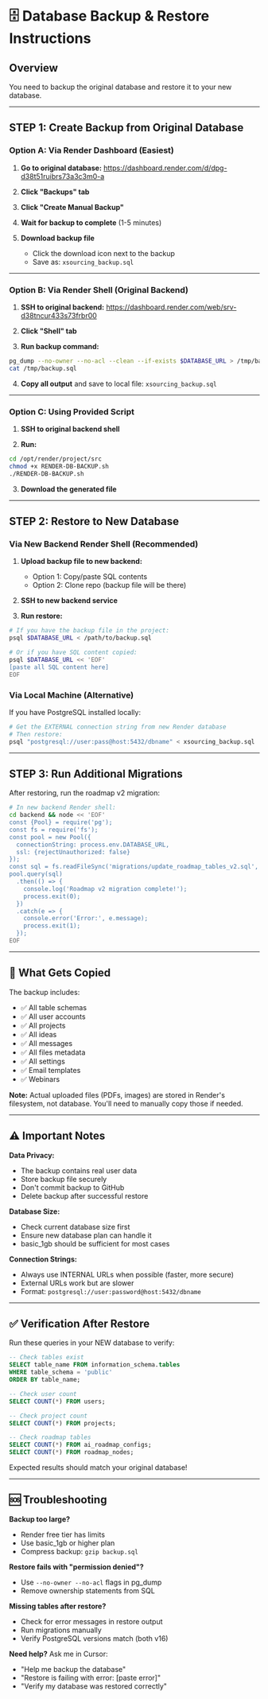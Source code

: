 # 🗄️ Database Backup & Restore Instructions

## Overview

You need to backup the original database and restore it to your new database.

---

## STEP 1: Create Backup from Original Database

### Option A: Via Render Dashboard (Easiest)

1. **Go to original database:**
   https://dashboard.render.com/d/dpg-d38t51ruibrs73a3c3m0-a

2. **Click "Backups" tab**

3. **Click "Create Manual Backup"**

4. **Wait for backup to complete** (1-5 minutes)

5. **Download backup file**
   - Click the download icon next to the backup
   - Save as: `xsourcing_backup.sql`

---

### Option B: Via Render Shell (Original Backend)

1. **SSH to original backend:**
   https://dashboard.render.com/web/srv-d38tncur433s73frbr00
   
2. **Click "Shell" tab**

3. **Run backup command:**
```bash
pg_dump --no-owner --no-acl --clean --if-exists $DATABASE_URL > /tmp/backup.sql
cat /tmp/backup.sql
```

4. **Copy all output** and save to local file: `xsourcing_backup.sql`

---

### Option C: Using Provided Script

1. **SSH to original backend shell**

2. **Run:**
```bash
cd /opt/render/project/src
chmod +x RENDER-DB-BACKUP.sh
./RENDER-DB-BACKUP.sh
```

3. **Download the generated file**

---

## STEP 2: Restore to New Database

### Via New Backend Render Shell (Recommended)

1. **Upload backup file to new backend:**
   - Option 1: Copy/paste SQL contents
   - Option 2: Clone repo (backup file will be there)

2. **SSH to new backend service**

3. **Run restore:**
```bash
# If you have the backup file in the project:
psql $DATABASE_URL < /path/to/backup.sql

# Or if you have SQL content copied:
psql $DATABASE_URL << 'EOF'
[paste all SQL content here]
EOF
```

### Via Local Machine (Alternative)

If you have PostgreSQL installed locally:

```bash
# Get the EXTERNAL connection string from new Render database
# Then restore:
psql "postgresql://user:pass@host:5432/dbname" < xsourcing_backup.sql
```

---

## STEP 3: Run Additional Migrations

After restoring, run the roadmap v2 migration:

```bash
# In new backend Render shell:
cd backend && node << 'EOF'
const {Pool} = require('pg');
const fs = require('fs');
const pool = new Pool({
  connectionString: process.env.DATABASE_URL,
  ssl: {rejectUnauthorized: false}
});
const sql = fs.readFileSync('migrations/update_roadmap_tables_v2.sql', 'utf8');
pool.query(sql)
  .then(() => {
    console.log('Roadmap v2 migration complete!');
    process.exit(0);
  })
  .catch(e => {
    console.error('Error:', e.message);
    process.exit(1);
  });
EOF
```

---

## 🎯 What Gets Copied

The backup includes:
- ✅ All table schemas
- ✅ All user accounts
- ✅ All projects
- ✅ All ideas
- ✅ All messages
- ✅ All files metadata
- ✅ All settings
- ✅ Email templates
- ✅ Webinars

**Note:** Actual uploaded files (PDFs, images) are stored in Render's filesystem, not database. You'll need to manually copy those if needed.

---

## ⚠️ Important Notes

**Data Privacy:**
- The backup contains real user data
- Store backup file securely
- Don't commit backup to GitHub
- Delete backup after successful restore

**Database Size:**
- Check current database size first
- Ensure new database plan can handle it
- basic_1gb should be sufficient for most cases

**Connection Strings:**
- Always use INTERNAL URLs when possible (faster, more secure)
- External URLs work but are slower
- Format: `postgresql://user:password@host:5432/dbname`

---

## ✅ Verification After Restore

Run these queries in your NEW database to verify:

```sql
-- Check tables exist
SELECT table_name FROM information_schema.tables 
WHERE table_schema = 'public' 
ORDER BY table_name;

-- Check user count
SELECT COUNT(*) FROM users;

-- Check project count
SELECT COUNT(*) FROM projects;

-- Check roadmap tables
SELECT COUNT(*) FROM ai_roadmap_configs;
SELECT COUNT(*) FROM roadmap_nodes;
```

Expected results should match your original database!

---

## 🆘 Troubleshooting

**Backup too large?**
- Render free tier has limits
- Use basic_1gb or higher plan
- Compress backup: `gzip backup.sql`

**Restore fails with "permission denied"?**
- Use `--no-owner --no-acl` flags in pg_dump
- Remove ownership statements from SQL

**Missing tables after restore?**
- Check for error messages in restore output
- Run migrations manually
- Verify PostgreSQL versions match (both v16)

**Need help?** Ask me in Cursor:
- "Help me backup the database"
- "Restore is failing with error: [paste error]"
- "Verify my database was restored correctly"

